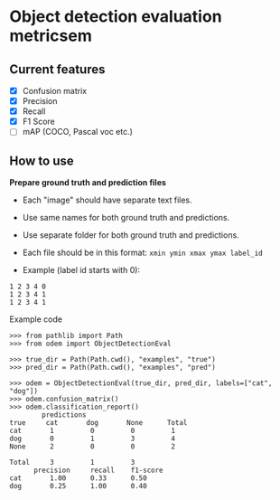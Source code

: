 # Object detection evaluation metricsem
## Current features
- [x] Confusion matrix
- [x] Precision
- [x] Recall
- [x] F1 Score
- [ ] mAP (COCO, Pascal voc etc.)

## How to use
**Prepare ground truth and prediction files**
- Each "image" should have separate text files.
- Use same names for both ground truth and predictions.
- Use separate folder for both ground truth and predictions.
- Each file should be in this format:
```xmin ymin xmax ymax label_id```

- Example (label id starts with 0):
```
1 2 3 4 0
1 2 3 4 1
1 2 3 4 1
```
Example code
```
>>> from pathlib import Path
>>> from odem import ObjectDetectionEval

>>> true_dir = Path(Path.cwd(), "examples", "true")
>>> pred_dir = Path(Path.cwd(), "examples", "pred")

>>> odem = ObjectDetectionEval(true_dir, pred_dir, labels=["cat", "dog"])
>>> odem.confusion_matrix()
>>> odem.classification_report()
        predictions
true     cat       dog       None      Total
cat       1         0         0         1
dog       0         1         3         4
None      2         0         0         2

Total     3         1         3
      precision     recall    f1-score
cat       1.00      0.33      0.50
dog       0.25      1.00      0.40
```
